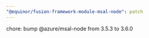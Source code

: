 ```yaml
---
"@equinor/fusion-framework-module-msal-node": patch
---
```


chore: bump @azure/msal-node from 3.5.3 to 3.6.0
